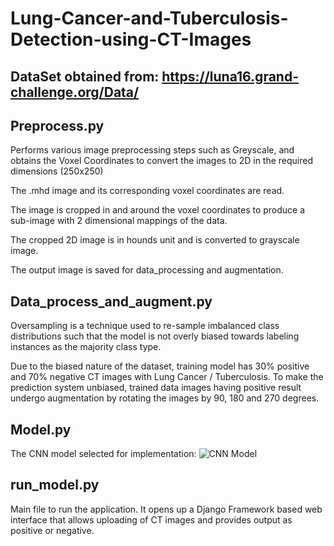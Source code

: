 # Lung-Cancer-and-Tuberculosis-Detection-using-CT-Images

## DataSet obtained from: https://luna16.grand-challenge.org/Data/

## Preprocess.py
Performs various image preprocessing steps such as Greyscale, and obtains the Voxel Coordinates to convert the images to 2D in the required dimensions (250x250)

The .mhd image  and its corresponding voxel coordinates are read.

The image is cropped in and around the voxel coordinates to produce a sub-image with 2 dimensional mappings of the data.

The cropped 2D  image is in hounds unit and is converted to grayscale image.

The output image is  saved for data_processing and augmentation.


## Data_process_and_augment.py
Oversampling is a technique used to re-sample imbalanced class distributions such that the model is not overly biased towards labeling instances as the majority class type.

Due to the biased nature of the dataset, training model has 30% positive and 70% negative CT images with Lung Cancer / Tuberculosis. To make the prediction system unbiased, trained data images having positive result undergo augmentation by rotating the images by 90, 180 and 270 degrees.


## Model.py
The CNN model selected for implementation:
![CNN Model](https://github.com/raovaishnavi98/Lung-Cancer-and-Tuberculosis-Detection-using-CT-Images/model.png?raw=true)


## run_model.py
Main file to run the application. It opens up a Django Framework based web interface that allows uploading of CT images and provides output as positive or negative.

